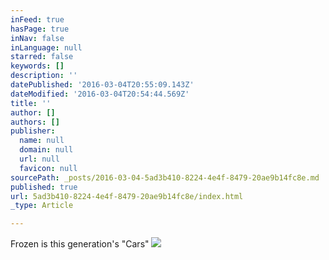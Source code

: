 ```yaml
---
inFeed: true
hasPage: true
inNav: false
inLanguage: null
starred: false
keywords: []
description: ''
datePublished: '2016-03-04T20:55:09.143Z'
dateModified: '2016-03-04T20:54:44.569Z'
title: ''
author: []
authors: []
publisher:
  name: null
  domain: null
  url: null
  favicon: null
sourcePath: _posts/2016-03-04-5ad3b410-8224-4e4f-8479-20ae9b14fc8e.md
published: true
url: 5ad3b410-8224-4e4f-8479-20ae9b14fc8e/index.html
_type: Article

---
```

Frozen is this generation's "Cars"
![](https://the-grid-user-content.s3-us-west-2.amazonaws.com/6f1c6454-579b-4018-ae31-277324b99282.jpg)